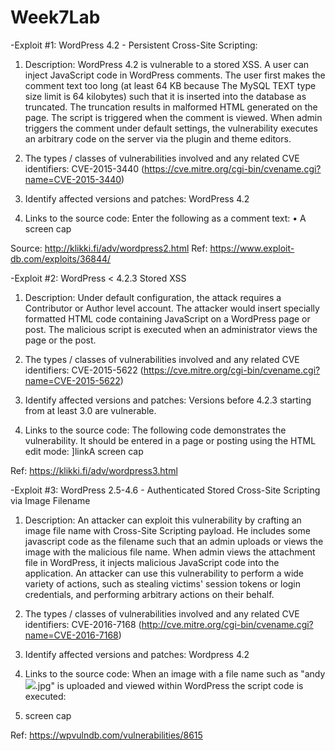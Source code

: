 # Week7Lab

-Exploit #1: WordPress 4.2 - Persistent Cross-Site Scripting:

1. Description: WordPress 4.2 is vulnerable to a stored XSS. A user can inject JavaScript code in WordPress comments. The user first makes the comment text too long (at least 64 KB because The MySQL TEXT type size limit is 64 kilobytes) such that it is inserted into the database as truncated. The truncation results in malformed HTML generated on the page. The script is triggered when the comment is viewed. When admin triggers the comment under default settings, the vulnerability executes an arbitrary code on the server via the plugin and theme editors. 

2. The types / classes of vulnerabilities involved and any related CVE identifiers: 
CVE-2015-3440 (https://cve.mitre.org/cgi-bin/cvename.cgi?name=CVE-2015-3440)

3. Identify affected versions and patches: WordPress 4.2

4. Links to the source code:
  Enter the following as a comment text: 
  <a title='x onmouseover=alert(unescape(/hello%20world/.source)) style=position:absolute;left:0;top:0;width:5000px;height:5000px  AAAAAAAAAAAA...[64 kb]..AAA'></a>
•	A screen cap

Source: http://klikki.fi/adv/wordpress2.html
Ref: https://www.exploit-db.com/exploits/36844/


-Exploit #2: WordPress < 4.2.3 Stored XSS

1. Description: Under default configuration, the attack requires a Contributor or Author level account. The attacker would insert specially formatted HTML code containing JavaScript on a WordPress page or post. The malicious script is executed when an administrator views the page or the post.

2. The types / classes of vulnerabilities involved and any related CVE identifiers: 
CVE-2015-5622 (https://cve.mitre.org/cgi-bin/cvename.cgi?name=CVE-2015-5622)

3. Identify affected versions and patches: Versions before 4.2.3 starting from at least 3.0 are vulnerable.

4. Links to the source code:
The following code demonstrates the vulnerability. It should be entered in a page or posting using the HTML edit mode:
 <a href="[caption code=">]</a><a title=" onmouseover=alert('test')  ">link</a>A 
screen cap

Ref: https://klikki.fi/adv/wordpress3.html

-Exploit #3: WordPress 2.5-4.6 - Authenticated Stored Cross-Site Scripting via Image Filename

1. Description: An attacker can exploit this vulnerability by crafting an image file name with Cross-Site Scripting payload. He includes some javascript code as the filename such that an admin uploads or views the image with the malicious file name. When admin views the attachment file in WordPress, it injects malicious JavaScript code into the application. An attacker can use this vulnerability to perform a wide variety of actions, such as stealing victims' session tokens or login credentials, and performing arbitrary actions on their behalf.

2. The types / classes of vulnerabilities involved and any related CVE identifiers: 
CVE-2016-7168 (http://cve.mitre.org/cgi-bin/cvename.cgi?name=CVE-2016-7168)

3. Identify affected versions and patches: Wordpress 4.2

4. Links to the source code:
When an image with a file name such as "andy<img src=a onerror=alert(document.cookie)>.jpg" is uploaded and viewed within WordPress the script code is executed:

5. screen cap

Ref: https://wpvulndb.com/vulnerabilities/8615
